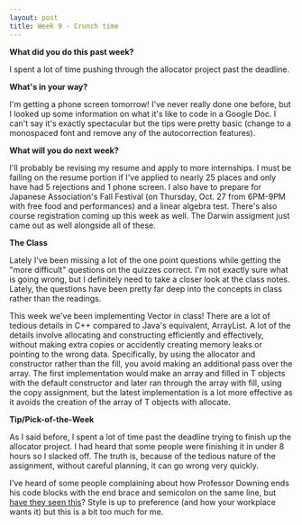 ```yaml
---
layout: post
title: Week 9 - Crunch time
---
```


**What did you do this past week?**

I spent a lot of time pushing through the allocator project past the deadline.

**What's in your way?**

I'm getting a phone screen tomorrow! I've never really done one before, but I looked up some information on what it's like to code in a Google Doc. I can't say it's exactly spectacular but the tips were pretty basic (change to a monospaced font and remove any of the autocorrection features).

**What will you do next week?**

I'll probably be revising my resume and apply to more internships. I must be failing on the resume portion if I've applied to nearly 25 places and only have had 5 rejections and 1 phone screen. I also have to prepare for Japanese Association's Fall Festival (on Thursday, Oct. 27 from 6PM-9PM with free food and performances) and a linear algebra test. There's also course registration coming up this week as well. The Darwin assigment just came out as well alongside all of these.

**The Class**

Lately I've been missing a lot of the one point questions while getting the "more difficult" questions on the quizzes correct. I'm not exactly sure what is going wrong, but I definitely need to take a closer look at the class notes. Lately, the questions have been pretty far deep into the concepts in class rather than the readings.

This week we've been implementing Vector in class! There are a lot of tedious details in C++ compared to Java's equivalent, ArrayList. A lot of the details involve allocating and constructing efficiently and effectively, without making extra copies or accidently creating memory leaks or pointing to the wrong data. Specifically, by using the allocator and constructor rather than the fill, you avoid making an additional pass over the array. The first implementation would make an array and filled in T objects with the default constructor and later ran through the array with fill, using the copy assignment, but the latest implementation is a lot more effective as it avoids the creation of the array of T objects with allocate.

**Tip/Pick-of-the-Week**

As I said before, I spent a lot of time past the deadline trying to finish up the allocator project. I had heard that some people were finishing it in under 8 hours so I slacked off. The truth is, because of the tedious nature of the assignment, without careful planning, it can go wrong very quickly.

I've heard of some people complaining about how Professor Downing ends his code blocks with the end brace and semicolon on the same line, but [have they seen this](https://twitter.com/UdellGames/status/788690145822306304)? Style is up to preference (and how your workplace wants it) but this is a bit too much for me.
